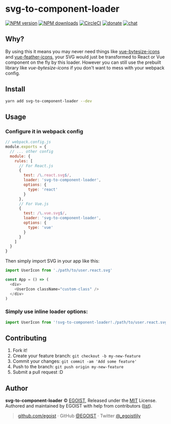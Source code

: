 
# svg-to-component-loader

[![NPM version](https://img.shields.io/npm/v/svg-to-component-loader.svg?style=flat)](https://npmjs.com/package/svg-to-component-loader) [![NPM downloads](https://img.shields.io/npm/dm/svg-to-component-loader.svg?style=flat)](https://npmjs.com/package/svg-to-component-loader) [![CircleCI](https://circleci.com/gh/egoist/svg-to-component-loader/tree/master.svg?style=shield)](https://circleci.com/gh/egoist/svg-to-component-loader/tree/master)  [![donate](https://img.shields.io/badge/$-donate-ff69b4.svg?maxAge=2592000&style=flat)](https://github.com/egoist/donate) [![chat](https://img.shields.io/badge/chat-on%20discord-7289DA.svg?style=flat)](https://chat.egoist.moe)

## Why?

By using this it means you may never need things like [vue-bytesize-icons](https://github.com/egoist/vue-bytesize-icons) and [vue-feather-icons](https://github.com/egoist/vue-feather-icons), your SVG would just be transformed to React or Vue component on the fly by this loader. However you can still use the prebuilt library like *vue-bytesize-icons* if you don't want to mess with your webpack config.

## Install

```bash
yarn add svg-to-component-loader --dev
```

## Usage

### Configure it in webpack config

```js
// webpack.config.js
module.exports = {
  // ... other config
  module: {
    rules: [
      // For React.js
      {
        test: /\.react.svg$/,
        loader: 'svg-to-component-loader',
        options: {
          type: 'react'
        }
      },
      // For Vue.js
      {
        test: /\.vue.svg$/,
        loader: 'svg-to-component-loader',
        options: {
          type: 'vue'
        }
      }
    ]
  }
}
```

Then simply import SVG in your app like this:

```js
import UserIcon from './path/to/user.react.svg'

const App = () => (
  <div>
    <UserIcon className="custom-class" />
  </div>
)
```

### Simply use inline loader options:

```js
import UserIcon from '!svg-to-component-loader!./path/to/user.react.svg'
```

## Contributing

1. Fork it!
2. Create your feature branch: `git checkout -b my-new-feature`
3. Commit your changes: `git commit -am 'Add some feature'`
4. Push to the branch: `git push origin my-new-feature`
5. Submit a pull request :D


## Author

**svg-to-component-loader** © [EGOIST](https://github.com/egoist), Released under the [MIT](./LICENSE) License.<br>
Authored and maintained by EGOIST with help from contributors ([list](https://github.com/egoist/svg-to-component-loader/contributors)).

> [github.com/egoist](https://github.com/egoist) · GitHub [@EGOIST](https://github.com/egoist) · Twitter [@_egoistlily](https://twitter.com/_egoistlily)
